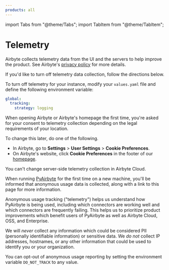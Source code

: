```yaml
---
products: all
---
```


import Tabs from "@theme/Tabs";
import TabItem from "@theme/TabItem";

# Telemetry

Airbyte collects telemetry data from the UI and the servers to help improve the product. See Airbyte's [privacy policy](https://airbyte.com/privacy-policy) for more details.

If you'd like to turn off telemetry data collection, follow the directions below.

<Tabs groupId="cloud-hosted">
  <TabItem value="self-managed" label="Self-Managed">

  To turn off telemetry for your instance, modify your `values.yaml` file and define the following environment variable:

  ```yaml title="values.yaml"
  global:
    tracking:
      strategy: logging
  ```

  </TabItem>
  <TabItem value="cloud" label="Cloud">

  When opening Airbyte or Airbyte's homepage the first time, you're asked for your consent to telemetry collection depending on the legal requirements of your location.

  To change this later, do one of the following.
  
  - In Airbyte, go to **Settings** > **User Settings** > **Cookie Preferences**.
  - On Airbyte's website, click **Cookie Preferences** in the footer of our [homepage](https://airbyte.com).

  You can't change server-side telemetry collection in Airbyte Cloud.

  </TabItem>
  <TabItem value="pyairbyte" label="PyAirbyte">

  When running [PyAirbyte](https://docs.airbyte.com/pyairbyte) for the first time on a new machine, you'll be informed that anonymous
  usage data is collected, along with a link to this page for more information.

  Anonymous usage tracking ("telemetry") helps us understand how PyAirbyte is being used,
  including which connectors are working well and which connectors are frequently failing. This helps
  us to prioritize product improvements which benefit users of PyAirbyte as well as Airbyte Cloud,
  OSS, and Enterprise.

  We will _never_ collect any information which could be considered PII (personally identifiable
  information) or sensitive data. We _do not_ collect IP addresses, hostnames, or any other
  information that could be used to identify you or your organization.

  You can opt-out of anonymous usage reporting by setting the environment variable `DO_NOT_TRACK`
  to any value.

  </TabItem>
</Tabs>
